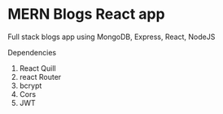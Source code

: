 # MERN Blogs React app

Full stack blogs app using MongoDB, Express, React, NodeJS

Dependencies
<ol>
<li>React Quill</li>
<li>react Router</li>
  <li>bcrypt</li>
   <li>Cors</li>
   <li>JWT</li>
</ol>
